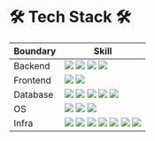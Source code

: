 
# 🛠 Tech Stack 🛠
|Boundary|Skill|
|------|---|
|Backend| <img src="https://img.shields.io/badge/Spring-6DB33F?style=flat-square&logo=Spring&logoColor=white"/> <img src="https://img.shields.io/badge/Spring Boot-6DB33F?style=flat-square&logo=Spring Boot&logoColor=white"/> <img src="https://img.shields.io/badge/Spring Security-6DB33F?style=flat-square&logo=Spring Security&logoColor=white"/> <img src="https://img.shields.io/badge/Node.js-339933?style=flat-square&logo=Node.js&logoColor=white"/> |
|Frontend| <img src="https://img.shields.io/badge/React.js-61DAFB?style=flat-square&logo=React&logoColor=white"/> <img src="https://img.shields.io/badge/React Native-61DAFB?style=flat-square&logo=React&logoColor=white"/> |
|Database|<img src="https://img.shields.io/badge/PostgreSQL-4169E1?style=flat-square&logo=PostgreSQL&logoColor=white"/> <img src="https://img.shields.io/badge/AWS DynamoDB-4053D6?style=flat-square&logo=Amazon DynamoDB&logoColor=white"/> <img src="https://img.shields.io/badge/Oracle-F80000?style=flat-square&logo=Oracle&logoColor=white"/> <img src="https://img.shields.io/badge/MySQL-4479A1?style=flat-square&logo=MySQL&logoColor=white"/> <img src="https://img.shields.io/badge/Redis-DC382D?style=flat-square&logo=Redis&logoColor=white"/>|
|OS|<img src="https://img.shields.io/badge/Linux-FCC624?style=flat-square&logo=Linux&logoColor=black"/> <img src="https://img.shields.io/badge/macOS-000000?style=flat-square&logo=macOS&logoColor=white"/> <img src="https://img.shields.io/badge/Ubuntu-E95420?style=flat-square&logo=Ubuntu&logoColor=black"/>|
|Infra|<img src="https://img.shields.io/badge/Jenkins-D24939?style=flat-square&logo=Jenkins&logoColor=white"/> <img src="https://img.shields.io/badge/GitLab-FC6D26?style=flat-square&logo=GitLab&logoColor=white"/> <img src="https://img.shields.io/badge/Kubernetes-326CE5?style=flat-square&logo=Kubernetes&logoColor=white"/> <img src="https://img.shields.io/badge/Docker-2496ED?style=flat-square&logo=Docker&logoColor=white"/> <img src="https://img.shields.io/badge/AWS EC2-FF9900?style=flat-square&logo=Amazon EC2&logoColor=black"/> <img src="https://img.shields.io/badge/AWS S3-FF9900?style=flat-square&logo=Amazon S3&logoColor=black"/> <img src="https://img.shields.io/badge/AWS Lambda-FF9900?style=flat-square&logo=AWS Lambda&logoColor=black"/>|



<!--
**devsyw/devsyw** is a ✨ _special_ ✨ repository because its `README.md` (this file) appears on your GitHub profile.

Here are some ideas to get you started:

- 🔭 I’m currently working on ...
- 🌱 I’m currently learning ...
- 👯 I’m looking to collaborate on ...
- 🤔 I’m looking for help with ...
- 💬 Ask me about ...
- 📫 How to reach me: ...
- 😄 Pronouns: ...
- ⚡ Fun fact: ...
-->

